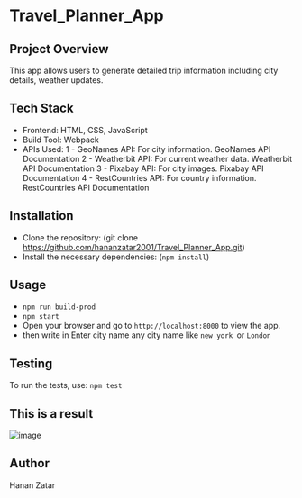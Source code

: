 # Travel_Planner_App

## Project Overview
This app allows users to generate detailed trip information including city details, weather updates.

## Tech Stack
- Frontend: HTML, CSS, JavaScript
- Build Tool: Webpack
- APIs Used:
1 - GeoNames API: For city information. GeoNames API Documentation
2 - Weatherbit API: For current weather data. Weatherbit API Documentation
3 - Pixabay API: For city images. Pixabay API Documentation
4 - RestCountries API: For country information. RestCountries API Documentation

## Installation
- Clone the repository: (git clone https://github.com/hananzatar2001/Travel_Planner_App.git)
- Install the necessary dependencies: (`npm install`)
## Usage 
- `npm run build-prod`
- `npm start`
- Open your browser and go to
`http://localhost:8000` to view the app.
-  then write in Enter city name any city name like `new york `or `London`
## Testing
To run the tests, use:
`npm test`


## This is a result 
![image](https://github.com/user-attachments/assets/a6788090-bb90-4920-b445-cdb082e04783)

## Author
Hanan Zatar
